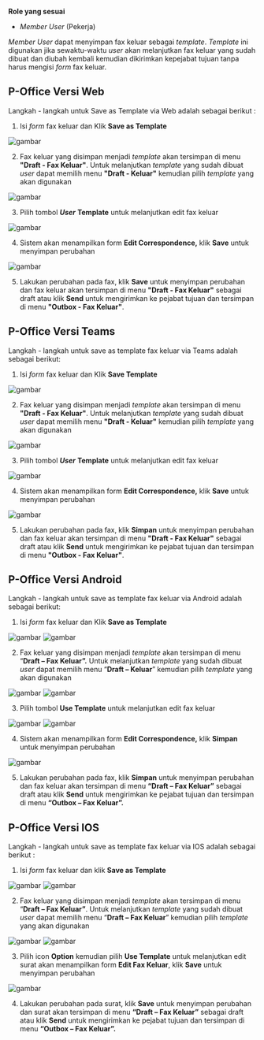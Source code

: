 **Role yang sesuai**

- *Member User* (Pekerja)

*Member User* dapat menyimpan fax keluar sebagai *template*. *Template* ini digunakan jika sewaktu-waktu *user* akan melanjutkan fax keluar yang sudah dibuat dan diubah kembali kemudian dikirimkan kepejabat tujuan tanpa harus mengisi *form* fax keluar.

## **P-Office Versi Web**

Langkah - langkah untuk Save as Template via Web adalah sebagai berikut :

1. Isi *form* fax keluar dan Klik **Save as Template**

![gambar](FaxKeluar/FK_Web/FK11.jpg)

2. Fax keluar yang disimpan menjadi *template* akan tersimpan di menu **"Draft - Fax Keluar"**. Untuk melanjutkan *template* yang sudah dibuat *user* dapat memilih menu **"Draft - Keluar"** kemudian pilih *template* yang akan digunakan

![gambar](FaxKeluar/FK_Web/FK12.jpg)

3. Pilih tombol ***User*** **Template** untuk melanjutkan edit fax keluar

![gambar](FaxKeluar/FK_Web/FK14.jpg)

4. Sistem akan menampilkan form **Edit Correspondence,** klik **Save** untuk menyimpan perubahan

![gambar](FaxKeluar/FK_Web/FK15.jpg)

5. Lakukan perubahan pada fax, klik **Save** untuk menyimpan perubahan dan fax keluar akan tersimpan di menu **"Draft - Fax Keluar"** sebagai draft atau klik **Send** untuk mengirimkan ke pejabat tujuan dan tersimpan di menu **"Outbox - Fax Keluar"**.

## **P-Office Versi Teams**

Langkah - langkah untuk save as template fax keluar via Teams adalah sebagai berikut:

1. Isi *form* fax keluar dan Klik **Save Template**

![gambar](FaxKeluar/FK_Teams/FK14.png)

2. Fax keluar yang disimpan menjadi *template* akan tersimpan di menu **"Draft - Fax Keluar"**. Untuk melanjutkan *template* yang sudah dibuat *user* dapat memilih menu **"Draft - Keluar"** kemudian pilih *template* yang akan digunakan

![gambar](FaxKeluar/FK_Teams/FK15.png)

3. Pilih tombol ***User*** **Template** untuk melanjutkan edit fax keluar

![gambar](FaxKeluar/FK_Teams/FK16.png)

4. Sistem akan menampilkan form **Edit Correspondence,** klik **Save** untuk menyimpan perubahan

![gambar](FaxKeluar/FK_Teams/FK17.png)

5. Lakukan perubahan pada fax, klik **Simpan** untuk menyimpan perubahan dan fax keluar akan tersimpan di menu **"Draft - Fax Keluar"** sebagai draft atau klik **Send** untuk mengirimkan ke pejabat tujuan dan tersimpan di menu **"Outbox - Fax Keluar"**.

## **P-Office Versi Android**

Langkah - langkah untuk save as template fax keluar via Android adalah sebagai berikut:

1. Isi _form_ fax keluar dan Klik **Save as Template**

![gambar](FaxKeluar/FK_Android/TempFK/A01.jpg) ![gambar](FaxKeluar/FK_Android/TempFK/A02.jpg)

2. Fax keluar yang disimpan menjadi _template_ akan tersimpan di menu “**Draft – Fax Keluar”.** Untuk melanjutkan _template_ yang sudah dibuat _user_ dapat memilih menu “**Draft – Keluar**” kemudian pilih _template_ yang akan digunakan

![gambar](FaxKeluar/FK_Android/TempFK/A03.jpg) ![gambar](FaxKeluar/FK_Android/TempFK/A04.jpg)

3. Pilih tombol **Use Template** untuk melanjutkan edit fax keluar

![gambar](FaxKeluar/FK_Android/TempFK/A05.jpg) ![gambar](FaxKeluar/FK_Android/TempFK/A06.jpg)

4. Sistem akan menampilkan form **Edit Correspondence,** klik **Simpan** untuk menyimpan perubahan

![gambar](FaxKeluar/FK_Android/TempFK/A07.jpg)

5. Lakukan perubahan pada fax, klik **Simpan** untuk menyimpan perubahan dan fax keluar akan tersimpan di menu **“Draft – Fax Keluar”** sebagai draft atau klik **Send** untuk mengirimkan ke pejabat tujuan dan tersimpan di menu **“Outbox – Fax Keluar”.**

## **P-Office Versi IOS**

Langkah - langkah untuk save as template fax keluar via IOS adalah sebagai berikut :

1. Isi _form_ fax keluar dan klik **Save as Template**

![gambar](FaxKeluar/FK_IOS/FK-10.1.png) ![gambar](FaxKeluar/FK_IOS/FK-10.2.png)

2. Fax keluar yang disimpan menjadi _template_ akan tersimpan di menu “**Draft – Fax Keluar”**. Untuk melanjutkan _template_ yang sudah dibuat _user_ dapat memilih menu “**Draft – Fax Keluar**” kemudian pilih _template_ yang akan digunakan

![gambar](FaxKeluar/FK_IOS/FK-11.1.png) ![gambar](FaxKeluar/FK_IOS/FK-11.2.png)

3. Pilih icon **Option** kemudian pilih **Use Template** untuk melanjutkan edit surat akan menampilkan form **Edit Fax Keluar**, klik **Save** untuk menyimpan perubahan

![gambar](FaxKeluar/FK_IOS/FK-13.png) 

4. Lakukan perubahan pada surat, klik **Save** untuk menyimpan perubahan dan surat akan tersimpan di menu **“Draft – Fax Keluar”** sebagai draft atau klik **Send** untuk mengirimkan ke pejabat tujuan dan tersimpan di menu **“Outbox – Fax Keluar”.**


